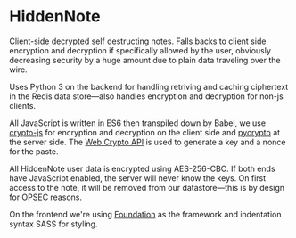 # HiddenNote

Client-side decrypted self destructing notes. Falls backs to client side encryption and decryption if specifically allowed by the user, obviously decreasing security by a huge amount due to plain data traveling over the wire.

Uses Python 3 on the backend for handling retriving and caching ciphertext in the Redis data store—also handles encryption and decryption for non-js clients.

All JavaScript is written in ES6 then transpiled down by Babel, we use [crypto-js](https://github.com/brix/crypto-js) for encryption and decryption on the client side and [pycrypto](https://pypi.python.org/pypi/pycrypto) at the server side. The [Web Crypto API](https://developer.mozilla.org/en-US/docs/Web/API/Web_Crypto_API) is used to generate a key and a nonce for the paste.

All HiddenNote user data is encrypted using AES-256-CBC. If both ends have JavaScript enabled, the server will never know the keys. On first access to the note, it will be removed from our datastore—this is by design for OPSEC reasons.

On the frontend we're using [Foundation](http://foundation.zurb.com/) as the framework and indentation syntax SASS for styling.